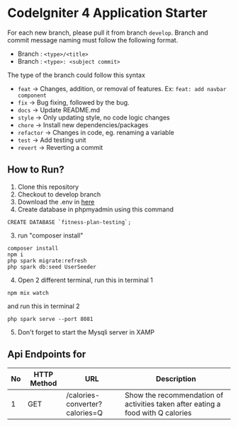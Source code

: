 # CodeIgniter 4 Application Starter

For each new branch, please pull it from branch `develop`. Branch and commit message naming must follow the following format.

-   Branch : `<type>/<title>`
-   Branch : `<type>: <subject commit>`

The type of the branch could follow this syntax

-   `feat` → Changes, addition, or removal of features. Ex: `feat: add navbar component`
-   `fix` → Bug fixing, followed by the bug.
-   `docs` → Update README.md
-   `style` → Only updating style, no code logic changes
-   `chore` → Install new dependencies/packages
-   `refactor` → Changes in code, eg. renaming a variable
-   `test` → Add testing unit
-   `revert` → Reverting a commit

## How to Run?
1. Clone this repository
2. Checkout to develop branch
3. Download the .env in [here](https://drive.google.com/file/d/1JKnG2Lh-D2Faa1T2705BHDhjjO0dq3lb/view?usp=sharing)
4. Create database in phpmyadmin using this command
```
CREATE DATABASE `fitness-plan-testing`;
```
3. run "composer install"
```
composer install
npm i
php spark migrate:refresh
php spark db:seed UserSeeder
```
4. Open 2 different terminal, run this in terminal 1
```
npm mix watch
```  
and run this in terminal 2 
```
php spark serve --port 8081
``````
5. Don't forget to start the Mysqli server in XAMP

## Api Endpoints for
| No  | HTTP Method | URL        | Description                           |
| --- | ----------- | ---------- | ------------------------------------- |
| 1   | GET         | /calories-converter?calories=Q     | Show the recommendation of activities taken after eating a food with Q calories   |


